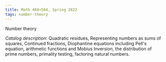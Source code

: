 ```yaml
---
title: Math 404+504, Spring 2022
tags: number-theory
---
```


Number theory<!--more-->

*Catalog description*: Quadratic residues, Representing numbers as sums of squares, Continued fractions, Diophantine equations including Pell's equation, arithmetic functions and Mobius Inversion, the distribution of prime numbers, primality testing, factoring natural numbers.
